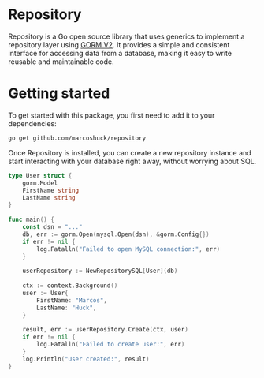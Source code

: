 # Repository

Repository is a Go open source library that uses generics to implement a repository layer
using [GORM V2](https://gorm.io). It provides a simple and consistent interface for accessing data from a database,
making it easy to write reusable and maintainable code.

# Getting started

To get started with this package, you first need to add it to your dependencies:

```
go get github.com/marcoshuck/repository
```

Once Repository is installed, you can create a new repository instance and start interacting with your database right
away,
without worrying about SQL.

```go
type User struct {
    gorm.Model
    FirstName string
    LastName string
}
    
func main() {
    const dsn = "..."
    db, err := gorm.Open(mysql.Open(dsn), &gorm.Config{})
    if err != nil {
        log.Fatalln("Failed to open MySQL connection:", err)
    }
    
    userRepository := NewRepositorySQL[User](db)
    
    ctx := context.Background()
    user := User{
        FirstName: "Marcos",
        LastName: "Huck",
    }
    
    result, err := userRepository.Create(ctx, user)
    if err != nil {
        log.Fatalln("Failed to create user:", err)
    }
    log.Println("User created:", result)
}
```
